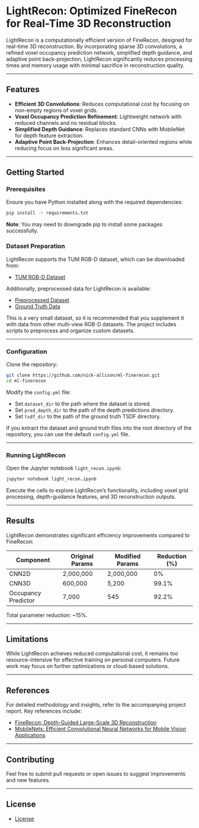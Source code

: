 # LightRecon: Optimized FineRecon for Real-Time 3D Reconstruction

LightRecon is a computationally efficient version of FineRecon, designed for real-time 3D reconstruction. By incorporating sparse 3D convolutions, a refined voxel occupancy prediction network, simplified depth guidance, and adaptive point back-projection, LightRecon significantly reduces processing times and memory usage with minimal sacrifice in reconstruction quality.

---

## Features

- **Efficient 3D Convolutions**: Reduces computational cost by focusing on non-empty regions of voxel grids.
- **Voxel Occupancy Prediction Refinement**: Lightweight network with reduced channels and no residual blocks.
- **Simplified Depth Guidance**: Replaces standard CNNs with MobileNet for depth feature extraction.
- **Adaptive Point Back-Projection**: Enhances detail-oriented regions while reducing focus on less significant areas.

---
## Getting Started

### Prerequisites

Ensure you have Python installed along with the required dependencies:

~~~bash
pip install -r requirements.txt
~~~

**Note**: You may need to downgrade pip to install some packages successfully.
### Dataset Preparation

LightRecon supports the TUM RGB-D dataset, which can be downloaded from:

- [TUM RGB-D Dataset](https://vision.in.tum.de/data/datasets/rgbd-dataset)

Additionally, preprocessed data for LightRecon is available:

- [Preprocessed Dataset](https://drive.google.com/file/d/1QQJmcM96_CU3hDliXw1D2AqMPR7tn3wC/view)
- [Ground Truth Data](https://drive.google.com/file/d/16iTexGrZkqrZq--cLHblcUU3PHZsNBzU/view)

This is a very small dataset, so it is recommended that you supplement it with data from other multi-view RGB-D datasets. The project includes scripts to preprocess and organize custom datasets.

---
### Configuration

Clone the repository:

~~~bash
git clone https://github.com/nick-allison/ml-finerecon.git
cd ml-finerecon
~~~

Modify the `config.yml` file:

- Set `dataset_dir` to the path where the dataset is stored.
- Set `pred_depth_dir` to the path of the depth predictions directory.
- Set `tsdf_dir` to the path of the ground truth TSDF directory.

If you extract the dataset and ground truth files into the root directory of the repository, you can use the default `config.yml` file.

---
### Running LightRecon

Open the Jupyter notebook `light_recon.ipynb`:

~~~bash
jupyter notebook light_recon.ipynb
~~~

Execute the cells to explore LightRecon’s functionality, including voxel grid processing, depth-guidance features, and 3D reconstruction outputs.

---
## Results

LightRecon demonstrates significant efficiency improvements compared to FineRecon:

| Component           | Original Params | Modified Params | Reduction (%) |
|---------------------|-----------------|-----------------|---------------|
| CNN2D               | 2,000,000      | 2,000,000       | 0%            |
| CNN3D               | 600,000        | 5,200           | 99.1%         |
| Occupancy Predictor | 7,000          | 545             | 92.2%         |

Total parameter reduction: ~15%.

---
## Limitations

While LightRecon achieves reduced computational cost, it remains too resource-intensive for effective training on personal computers. Future work may focus on further optimizations or cloud-based solutions.

---

## References

For detailed methodology and insights, refer to the accompanying project report. Key references include:

- [FineRecon: Depth-Guided Large-Scale 3D Reconstruction](https://arxiv.org/abs/2304.01480)
- [MobileNets: Efficient Convolutional Neural Networks for Mobile Vision Applications](https://arxiv.org/abs/1704.04861)

---

## Contributing

Feel free to submit pull requests or open issues to suggest improvements and new features.

---

## License

- [License](https://github.com/nick-allison/ml-lightrecon/blob/main/LICENSE)
